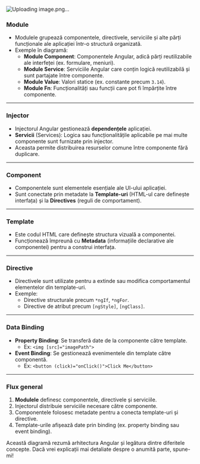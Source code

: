![Uploading image.png…]()

### **Module**
- Modulele grupează componentele, directivele, serviciile și alte părți funcționale ale aplicației într-o structură organizată.
- Exemple în diagramă:
  - **Module Component**: Componentele Angular, adică părți reutilizabile ale interfeței (ex. formulare, meniuri).
  - **Module Service**: Serviciile Angular care conțin logică reutilizabilă și sunt partajate între componente.
  - **Module Value**: Valori statice (ex. constante precum `3.14`).
  - **Module Fn**: Funcționalități sau funcții care pot fi împărțite între componente.

---

### **Injector**
- Injectorul Angular gestionează **dependențele** aplicației.
- **Servicii** (Services): Logica sau funcționalitățile aplicabile pe mai multe componente sunt furnizate prin injector.
- Aceasta permite distribuirea resurselor comune între componente fără duplicare.

---

### **Component**
- Componentele sunt elementele esențiale ale UI-ului aplicației.
- Sunt conectate prin metadate la **Template-uri** (HTML-ul care definește interfața) și la **Directives** (reguli de comportament).

---

### **Template**
- Este codul HTML care definește structura vizuală a componentei.
- Funcționează împreună cu **Metadata** (informațiile declarative ale componentei) pentru a construi interfața.

---

### **Directive**
- Directivele sunt utilizate pentru a extinde sau modifica comportamentul elementelor din template-uri.
- Exemple:
  - Directive structurale precum `*ngIf`, `*ngFor`.
  - Directive de atribut precum `[ngStyle]`, `[ngClass]`.

---

### **Data Binding**
- **Property Binding**: Se transferă date de la componente către template.
  - Ex: `<img [src]="imagePath">`
- **Event Binding**: Se gestionează evenimentele din template către componentă.
  - Ex: `<button (click)="onClick()">Click Me</button>`

---

### **Flux general**
1. **Modulele** definesc componentele, directivele și serviciile.
2. Injectorul distribuie serviciile necesare către componente.
3. Componentele folosesc metadate pentru a conecta template-uri și directive.
4. Template-urile afișează date prin binding (ex. property binding sau event binding).

Această diagramă rezumă arhitectura Angular și legătura dintre diferitele concepte. Dacă vrei explicații mai detaliate despre o anumită parte, spune-mi!
